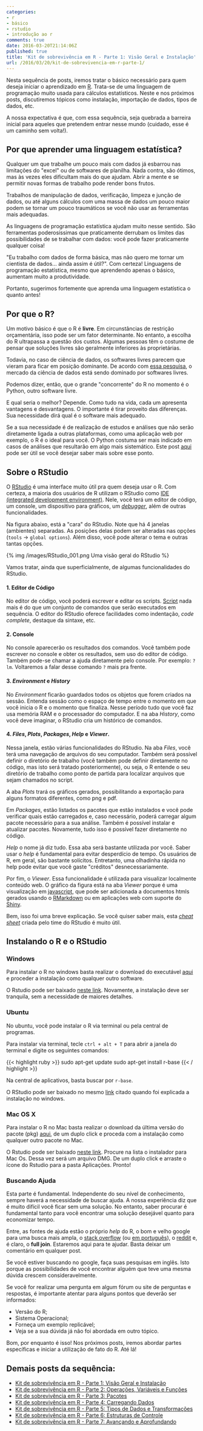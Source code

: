 ```yaml
---
categories:
- r
- básico
- rstudio
- introdução ao r
comments: true
date: 2016-03-20T21:14:06Z
published: true
title: 'Kit de sobrevivência em R - Parte 1: Visão Geral e Instalação'
url: /2016/03/20/kit-de-sobrevivencia-em-r-parte-1/
---
```


Nesta sequência de posts, iremos tratar o básico necessário para quem deseja iniciar o aprendizado em [R](https://www.r-project.org/about.html). Trata-se de uma linguagem de programação muito usada para cálculos estatísticos. Neste e nos próximos posts, discutiremos tópicos como instalação, importação de dados, tipos de dados, etc. 

A nossa expectativa é que, com essa sequência, seja quebrada a barreira inicial para aqueles que pretendem entrar nesse mundo (cuidado, esse é um caminho sem volta!).

<!-- More -->

## Por que aprender uma linguagem estatística?

Qualquer um que trabalhe um pouco mais com dados já esbarrou nas limitações do "excel" ou de softwares de planilha. Nada contra, são ótimos, mas às vezes eles dificultam mais do que ajudam. Abrir a mente e se permitir novas formas de trabalho pode render bons frutos.

Trabalhos de manipulação de dados, verificação, limpeza e junção de dados, ou até alguns cálculos com uma massa de dados um pouco maior podem se tornar um pouco traumáticos se você não usar as ferramentas mais adequadas.

As linguagens de programação estatística ajudam muito nesse sentido. São ferramentas poderosíssimas que praticamente derrubam os limites das possibilidades de se trabalhar com dados: você pode fazer praticamente qualquer coisa!

"Eu trabalho com dados de forma básica, mas não quero me tornar um cientista de dados... ainda assim é útil?". Com certeza! Linguagens de programação estatística, mesmo que aprendendo apenas o básico, aumentam muito a produtividade.

Portanto, sugerimos fortemente que aprenda uma linguagem estatística o quanto antes!

## Por que o R?

Um motivo básico é que o R é **livre**. Em circunstâncias de restrição orçamentária, isso pode ser um fator determinante. No entanto, a escolha do R ultrapassa a questão dos custos. Algumas pessoas têm o costume de pensar que soluções livres são geralmente inferiores às proprietárias.

Todavia, no caso de ciência de dados, os softwares livres parecem que vieram para ficar em posição dominante. De acordo com [essa pesquisa](http://blog.dominodatalab.com/open-source-winning-against-proprietary-data-science-vendors/), o mercado da ciência de dados está sendo dominado por softwares livres.

Podemos dizer, então, que o grande "concorrente" do R no momento é o Python, outro software livre. 

E qual seria o melhor? Depende. Como tudo na vida, cada um apresenta vantagens e desvantagens. O importante é tirar proveito das diferenças. Sua necessidade dirá qual é o software mais adequado. 

Se a sua necessidade é de realização de estudos e análises que não serão diretamente ligada a outras plataformas, como uma aplicação web por exemplo, o R é o ideal para você. O Python costuma ser mais indicado em casos de análises que resultarão em algo mais sistemático. Este post [aqui](http://www.kdnuggets.com/2015/05/r-vs-python-data-science.html) pode ser útil se você desejar saber mais sobre esse ponto.

## Sobre o RStudio

O [RStudio](https://www.rstudio.com/) é uma interface muito útil pra quem deseja usar o R. Com certeza, a maioria dos usuários de R utilizam o RStudio como [IDE (integrated development environment)](https://pt.wikipedia.org/wiki/Ambiente_de_desenvolvimento_integrado). Nele, você terá um editor de código, um console, um dispositivo para gráficos, um [_debugger_](https://pt.wikipedia.org/wiki/Depura%C3%A7%C3%A3o), além de outras funcionalidades. 

Na figura abaixo, está a "cara" do RStudio. Note que há 4 janelas (ambientes) separadas. As 	posições delas podem ser alteradas nas opções (`tools` -> `global options`). Além disso, você pode alterar o tema e outras tantas opções. 


{% img /images/RStudio_001.png Uma visão geral do RStudio %}

Vamos tratar, ainda que superficialmente, de algumas funcionalidades do RStudio. 

#### 1. Editor de Código
No editor de código, você poderá escrever e editar os scripts. [Script](https://pt.wikipedia.org/wiki/Linguagem_de_script) nada mais é do que um conjunto de comandos que serão executados em sequência. O editor do RStudio oferece facilidades como indentação, _code complete_, destaque da sintaxe, etc. 

#### 2. Console
No console aparecerão os resultados dos comandos. Você também pode escrever no console e obter os resultados, sem uso do editor de código. Também pode-se chamar a ajuda diretamente pelo console. Por exemplo: `?lm`. Voltaremos a falar desse comando `?` mais pra frente.

#### 3. _Environment_ e _History_
No _Environment_ ficarão guardados todos os objetos que forem criados na sessão. Entenda sessão como o espaço de tempo entre o momento em que você inicia o R e o momento que finaliza. Nesse período tudo que você faz usa memória RAM e o processador do computador. E na aba _History_, como você deve imaginar, o RStudio cria um histórico de comandos. 

#### 4. _Files_, _Plots_, _Packages_, _Help_ e _Viewer_.
Nessa janela, estão várias funcionalidades do RStudio. Na aba _Files_, você terá uma navegação de arquivos do seu computador. Também será possível definir o diretório de trabalho (você também pode definir diretamente no código, mas isto será tratado posteriormente), ou seja, o R  entende o seu diretório de trabalho como ponto de partida para localizar arquivos que sejam chamados no script.

A aba _Plots_ trará os gráficos gerados, possibilitando a exportação para alguns formatos diferentes, como png e pdf.  

Em _Packages_, estão listados os pacotes que estão instalados e você pode verificar quais estão carregados e, caso necessário, poderá carregar algum pacote necessário para a sua análise. Também é possível instalar e atualizar pacotes. Novamente, tudo isso é possível fazer diretamente no código.

_Help_ o nome já diz tudo. Essa aba será bastante utilizada por você. Saber usar o _help_ é fundamental para evitar desperdício de tempo. Os usuários de R, em geral, são bastante solícitos. Entretanto, uma olhadinha rápida no help pode evitar que você gaste "créditos" desnecessariamente. 

Por fim, o _Viewer_. Essa funcionalidade é utilizada para visualizar localmente conteúdo web. O gráfico da figura está na aba _Viewer_ porque é uma visualização em [javascript](https://pt.wikipedia.org/wiki/JavaScript), que pode ser adicionada a documentos htmls gerados usando o [RMarkdown](http://rmarkdown.rstudio.com/) ou em aplicações web com suporte do [Shiny](http://shiny.rstudio.com/).


Bem, isso foi uma breve explicação. Se você quiser saber mais, esta [_cheat sheet_](http://www.rstudio.com/wp-content/uploads/2016/01/rstudio-IDE-cheatsheet.pdf) criada pelo time do RStudio é muito útil.
	

## Instalando o R e o RStudio

### Windows

Para instalar o R no windows basta realizar o download do executável [aqui](https://cran.r-project.org/bin/windows/base/) e proceder a instalação como qualquer outro software. 

O Rstudio pode ser baixado [neste link](https://www.rstudio.com/products/rstudio/download/). Novamente, a instalação deve ser tranquila, sem a necessidade de maiores detalhes.

### Ubuntu

No ubuntu, você pode instalar o R via terminal ou pela central de programas.

Para instalar via terminal, tecle `ctrl + alt + T` para abrir a janela do terminal e digite os seguintes comandos:

{{< highlight ruby >}}
sudo apt-get update
sudo apt-get install r-base
{{< / highlight >}}

Na central de aplicativos, basta buscar por `r-base`.

O RStudio pode ser baixado no mesmo [link](https://www.rstudio.com/products/rstudio/download/) citado quando foi explicada a instalação no windows.

### Mac OS X

Para instalar o R no Mac basta realizar o download da última versão do pacote (pkg) [aqui](https://cran.rstudio.com/bin/macosx/), de um duplo click e proceda com a instalação como qualquer outro pacote no Mac. 

O Rstudio pode ser baixado [neste link](https://www.rstudio.com/products/rstudio/download/). Procure na lista o instalador para Mac Os. Dessa vez será um arquivo DMG. De um duplo click e arraste o ícone do Rstudio para a pasta Aplicações. Pronto!


### Buscando Ajuda

Esta parte é fundamental. Independente do seu nível de conhecimento, sempre haverá a necessidade de buscar ajuda. A nossa experiência diz que é muito difícil você ficar sem uma solução. No entanto, saber procurar é fundamental tanto para você encontrar uma solução desejável quanto para economizar tempo. 

Entre, as fontes de ajuda estão o próprio _help_ do R, o bom e velho google para uma busca mais ampla, o [stack overflow](http://stackoverflow.com/tags/r) (ou [em português](http://pt.stackoverflow.com/questions/tagged/r)), o [reddit](https://www.reddit.com/r/rprogramming) e, é claro, o **full join**. Estaremos aqui para te ajudar. Basta deixar um comentário em qualquer post.

Se você estiver buscando no google, faça suas pesquisas em inglês. Isto porque as possibilidades de você encontrar alguém que teve uma mesma dúvida crescem consideravelmente. 

Se você for realizar uma pergunta em algum fórum ou site de perguntas e respostas, é importante atentar para alguns pontos que deverão ser informados:

* Versão do R;
* Sistema Operacional;
* Forneça um exemplo replicável;
* Veja se a sua dúvida já não foi abordada em outro tópico.

Bom, por enquanto é isso! Nos próximos posts, iremos abordar partes específicas e iniciar a utilização de fato do R. Até lá!

## Demais posts da sequência:

* [Kit de sobrevivência em R - Parte 1: Visão Geral e Instalação]({{root_url}}/blog/2016/03/23/kit-de-sobrevivencia-em-r-parte-1)
* [Kit de sobrevivência em R - Parte 2: Operações, Variáveis e Funções]({{root_url}}/blog/2016/04/03/kit-de-sobrevivencia-em-r-parte-2)
* [Kit de sobrevivência em R - Parte 3: Pacotes]({{root_url}}/blog/2016/04/03/kit-de-sobrevivencia-em-r-parte-3)
* [Kit de sobrevivência em R - Parte 4: Carregando Dados]({{root_url}}/blog/2016/04/12/kit-de-sobrevivencia-em-r-parte-4)
* [Kit de sobrevivência em R - Parte 5: Tipos de Dados e Transformações]({{root_url}}/blog/2016/04/21/kit-de-sobrevivencia-em-r-parte-5)
* [Kit de sobrevivência em R - Parte 6: Estruturas de Controle]({{root_url}}/blog/2016/05/01/kit-de-sobrevivencia-em-r-parte-6)
* [Kit de sobrevivência em R - Parte 7: Avançando e Aprofundando]({{root_url}}/blog/2016/05/09/kit-de-sobrevivencia-em-r-parte-7)

